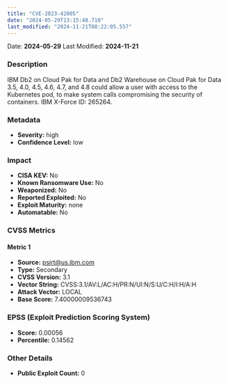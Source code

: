 ```yaml
---
title: "CVE-2023-42005"
date: "2024-05-29T13:15:48.710"
last_modified: "2024-11-21T08:22:05.557"
---
```


Date: **2024-05-29** Last Modified: **2024-11-21**

### Description  
IBM Db2 on Cloud Pak for Data and Db2 Warehouse on Cloud Pak for Data 3.5, 4.0, 4.5, 4.6, 4.7, and 4.8 could allow a user with access to the Kubernetes pod, to make system calls compromising the security of containers. IBM X-Force ID: 265264.

### Metadata  
- **Severity:** high
- **Confidence Level:** low

### Impact  
- **CISA KEV:** No
- **Known Ransomware Use:** No
- **Weaponized:** No
- **Reported Exploited:** No
- **Exploit Maturity:** none
- **Automatable:** No

### CVSS Metrics  

#### Metric 1
- **Source:** psirt@us.ibm.com
- **Type:** Secondary
- **CVSS Version:** 3.1
- **Vector String:** CVSS:3.1/AV:L/AC:H/PR:N/UI:N/S:U/C:H/I:H/A:H
- **Attack Vector:** LOCAL
- **Base Score:** 7.40000009536743


### EPSS (Exploit Prediction Scoring System)  
- **Score:** 0.00056
- **Percentile:** 0.14562

### Other Details  
- **Public Exploit Count:** 0
